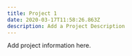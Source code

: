 ```yaml
---
title: Project 1
date: 2020-03-17T11:58:26.863Z
description: Add a Project Description
---
```

Add project information here.
